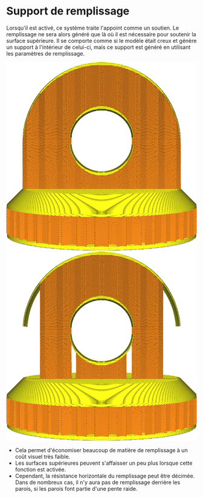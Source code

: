 Support de remplissage
====
Lorsqu'il est activé, ce système traite l'appoint comme un soutien. Le remplissage ne sera alors généré que là où il est nécessaire pour soutenir la surface supérieure. Il se comporte comme si le modèle était creux et génère un support à l'intérieur de celui-ci, mais ce support est généré en utilisant les paramètres de remplissage.

![Remplissage normal](../../../articles/images/infill_support_enabled_disabled.png)
![Support de remplissage activé](../../../articles/images/infill_support_angle_low.png)

* Cela permet d'économiser beaucoup de matière de remplissage à un coût visuel très faible.
* Les surfaces supérieures peuvent s'affaisser un peu plus lorsque cette fonction est activée.
* Cependant, la résistance horizontale du remplissage peut être décimée. Dans de nombreux cas, il n'y aura pas de remplissage derrière les parois, si les parois font partie d'une pente raide.
